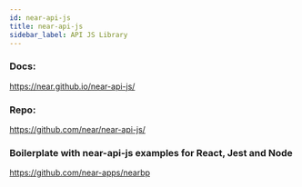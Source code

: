 ```yaml
---
id: near-api-js
title: near-api-js
sidebar_label: API JS Library
---
```


### Docs:
https://near.github.io/near-api-js/

### Repo:
https://github.com/near/near-api-js/

### Boilerplate with near-api-js examples for React, Jest and Node
https://github.com/near-apps/nearbp
